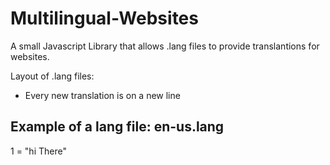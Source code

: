 # Multilingual-Websites
A small Javascript Library that allows .lang files to provide translantions for websites.

Layout of .lang files:
* Every new translation is on a new line

Example of a lang file:
en-us.lang
-----------------------
1 = "hi There"